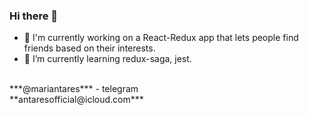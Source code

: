 ### Hi there 👋

- 🔭 I'm currently working on a React-Redux app that lets people find friends based on their interests. 
- 🌱 I’m currently learning redux-saga, jest.
 
 <br />
***@mariantares*** - telegram
 <br />
 **antaresofficial@icloud.com***

